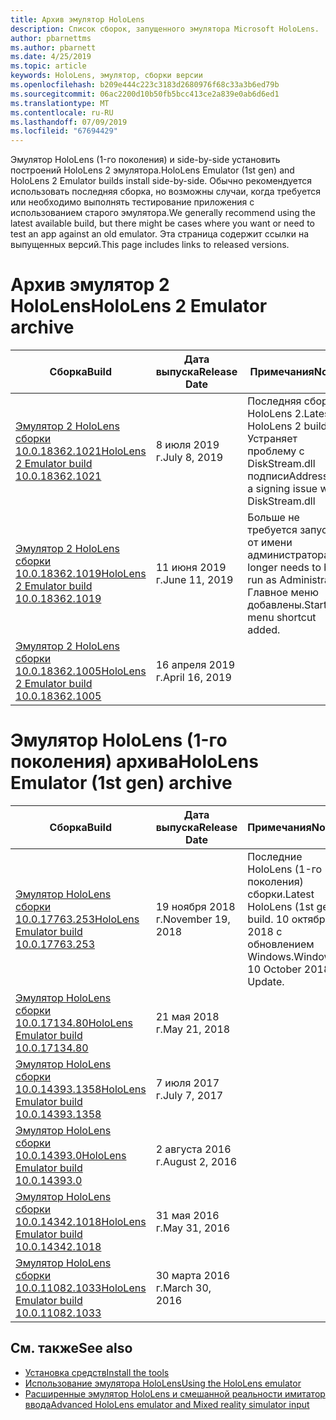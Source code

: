 ```yaml
---
title: Архив эмулятор HoloLens
description: Список сборок, запущенного эмулятора Microsoft HoloLens.
author: pbarnettms
ms.author: pbarnett
ms.date: 4/25/2019
ms.topic: article
keywords: HoloLens, эмулятор, сборки версии
ms.openlocfilehash: b209e444c223c3183d2680976f68c33a3b6ed79b
ms.sourcegitcommit: 06ac2200d10b50fb5bcc413ce2a839e0ab6d6ed1
ms.translationtype: MT
ms.contentlocale: ru-RU
ms.lasthandoff: 07/09/2019
ms.locfileid: "67694429"
---
```

<span data-ttu-id="f2ebb-104">Эмулятор HoloLens (1-го поколения) и side-by-side установить построений HoloLens 2 эмулятора.</span><span class="sxs-lookup"><span data-stu-id="f2ebb-104">HoloLens Emulator (1st gen) and HoloLens 2 Emulator builds install side-by-side.</span></span> <span data-ttu-id="f2ebb-105">Обычно рекомендуется использовать последняя сборка, но возможны случаи, когда требуется или необходимо выполнять тестирование приложения с использованием старого эмулятора.</span><span class="sxs-lookup"><span data-stu-id="f2ebb-105">We generally recommend using the latest available build, but there might be cases where you want or need to test an app against an old emulator.</span></span> <span data-ttu-id="f2ebb-106">Эта страница содержит ссылки на выпущенных версий.</span><span class="sxs-lookup"><span data-stu-id="f2ebb-106">This page includes links to released versions.</span></span>


# <a name="hololens-2-emulator-archive"></a><span data-ttu-id="f2ebb-107">Архив эмулятор 2 HoloLens</span><span class="sxs-lookup"><span data-stu-id="f2ebb-107">HoloLens 2 Emulator archive</span></span>


|  <span data-ttu-id="f2ebb-108">Сборка</span><span class="sxs-lookup"><span data-stu-id="f2ebb-108">Build</span></span> |  <span data-ttu-id="f2ebb-109">Дата выпуска</span><span class="sxs-lookup"><span data-stu-id="f2ebb-109">Release Date</span></span> |  <span data-ttu-id="f2ebb-110">Примечания</span><span class="sxs-lookup"><span data-stu-id="f2ebb-110">Notes</span></span> | 
|----------|----------|----------|
|  [<span data-ttu-id="f2ebb-111">Эмулятор 2 HoloLens сборки 10.0.18362.1021</span><span class="sxs-lookup"><span data-stu-id="f2ebb-111">HoloLens 2 Emulator build 10.0.18362.1021</span></span>](https://go.microsoft.com/fwlink/?linkid=2098508) | <span data-ttu-id="f2ebb-112">8 июля 2019 г.</span><span class="sxs-lookup"><span data-stu-id="f2ebb-112">July 8, 2019</span></span> | <span data-ttu-id="f2ebb-113">Последняя сборка HoloLens 2.</span><span class="sxs-lookup"><span data-stu-id="f2ebb-113">Latest HoloLens 2 build.</span></span>  <span data-ttu-id="f2ebb-114">Устраняет проблему с DiskStream.dll подписи</span><span class="sxs-lookup"><span data-stu-id="f2ebb-114">Addresses a signing issue with DiskStream.dll</span></span> |
|  [<span data-ttu-id="f2ebb-115">Эмулятор 2 HoloLens сборки 10.0.18362.1019</span><span class="sxs-lookup"><span data-stu-id="f2ebb-115">HoloLens 2 Emulator build 10.0.18362.1019</span></span>](https://go.microsoft.com/fwlink/?linkid=2095316) | <span data-ttu-id="f2ebb-116">11 июня 2019 г.</span><span class="sxs-lookup"><span data-stu-id="f2ebb-116">June 11, 2019</span></span> | <span data-ttu-id="f2ebb-117">Больше не требуется запуск от имени администратора.</span><span class="sxs-lookup"><span data-stu-id="f2ebb-117">No longer needs to be run as Administrator.</span></span>  <span data-ttu-id="f2ebb-118">Главное меню добавлены.</span><span class="sxs-lookup"><span data-stu-id="f2ebb-118">Start menu shortcut added.</span></span> |
|  [<span data-ttu-id="f2ebb-119">Эмулятор 2 HoloLens сборки 10.0.18362.1005</span><span class="sxs-lookup"><span data-stu-id="f2ebb-119">HoloLens 2 Emulator build 10.0.18362.1005</span></span>](https://go.microsoft.com/fwlink/?linkid=2087187) | <span data-ttu-id="f2ebb-120">16 апреля 2019 г.</span><span class="sxs-lookup"><span data-stu-id="f2ebb-120">April 16, 2019</span></span> |  |


# <a name="hololens-emulator-1st-gen-archive"></a><span data-ttu-id="f2ebb-121">Эмулятор HoloLens (1-го поколения) архива</span><span class="sxs-lookup"><span data-stu-id="f2ebb-121">HoloLens Emulator (1st gen) archive</span></span>


|  <span data-ttu-id="f2ebb-122">Сборка</span><span class="sxs-lookup"><span data-stu-id="f2ebb-122">Build</span></span> |  <span data-ttu-id="f2ebb-123">Дата выпуска</span><span class="sxs-lookup"><span data-stu-id="f2ebb-123">Release Date</span></span> |  <span data-ttu-id="f2ebb-124">Примечания</span><span class="sxs-lookup"><span data-stu-id="f2ebb-124">Notes</span></span> | 
|----------|----------|----------|
|  [<span data-ttu-id="f2ebb-125">Эмулятор HoloLens сборки 10.0.17763.253</span><span class="sxs-lookup"><span data-stu-id="f2ebb-125">HoloLens Emulator build 10.0.17763.253</span></span>](https://go.microsoft.com/fwlink/?linkid=2065980) | <span data-ttu-id="f2ebb-126">19 ноября 2018 г.</span><span class="sxs-lookup"><span data-stu-id="f2ebb-126">November 19, 2018</span></span> | <span data-ttu-id="f2ebb-127">Последние HoloLens (1-го поколения) сборки.</span><span class="sxs-lookup"><span data-stu-id="f2ebb-127">Latest HoloLens (1st gen) build.</span></span> <span data-ttu-id="f2ebb-128">10 октября 2018 с обновлением Windows.</span><span class="sxs-lookup"><span data-stu-id="f2ebb-128">Windows 10 October 2018 Update.</span></span> |
|  [<span data-ttu-id="f2ebb-129">Эмулятор HoloLens сборки 10.0.17134.80</span><span class="sxs-lookup"><span data-stu-id="f2ebb-129">HoloLens Emulator build 10.0.17134.80</span></span>](https://go.microsoft.com/fwlink/?linkid=874531) | <span data-ttu-id="f2ebb-130">21 мая 2018 г.</span><span class="sxs-lookup"><span data-stu-id="f2ebb-130">May 21, 2018</span></span> | 
|  [<span data-ttu-id="f2ebb-131">Эмулятор HoloLens сборки 10.0.14393.1358</span><span class="sxs-lookup"><span data-stu-id="f2ebb-131">HoloLens Emulator build 10.0.14393.1358</span></span>](https://go.microsoft.com/fwlink/?linkid=852626) |  <span data-ttu-id="f2ebb-132">7 июля 2017 г.</span><span class="sxs-lookup"><span data-stu-id="f2ebb-132">July 7, 2017</span></span> |
|  [<span data-ttu-id="f2ebb-133">Эмулятор HoloLens сборки 10.0.14393.0</span><span class="sxs-lookup"><span data-stu-id="f2ebb-133">HoloLens Emulator build 10.0.14393.0</span></span>](http://go.microsoft.com/fwlink/?LinkID=823018) |  <span data-ttu-id="f2ebb-134">2 августа 2016 г.</span><span class="sxs-lookup"><span data-stu-id="f2ebb-134">August 2, 2016</span></span> |
|  [<span data-ttu-id="f2ebb-135">Эмулятор HoloLens сборки 10.0.14342.1018</span><span class="sxs-lookup"><span data-stu-id="f2ebb-135">HoloLens Emulator build 10.0.14342.1018</span></span>](http://go.microsoft.com/fwlink/?LinkID=823018) |  <span data-ttu-id="f2ebb-136">31 мая 2016 г.</span><span class="sxs-lookup"><span data-stu-id="f2ebb-136">May 31, 2016</span></span> |
|  [<span data-ttu-id="f2ebb-137">Эмулятор HoloLens сборки 10.0.11082.1033</span><span class="sxs-lookup"><span data-stu-id="f2ebb-137">HoloLens Emulator build 10.0.11082.1033</span></span>](http://go.microsoft.com/fwlink/?LinkID=724053) |  <span data-ttu-id="f2ebb-138">30 марта 2016 г.</span><span class="sxs-lookup"><span data-stu-id="f2ebb-138">March 30, 2016</span></span> |

## <a name="see-also"></a><span data-ttu-id="f2ebb-139">См. также</span><span class="sxs-lookup"><span data-stu-id="f2ebb-139">See also</span></span>
* [<span data-ttu-id="f2ebb-140">Установка средств</span><span class="sxs-lookup"><span data-stu-id="f2ebb-140">Install the tools</span></span>](install-the-tools.md)
* [<span data-ttu-id="f2ebb-141">Использование эмулятора HoloLens</span><span class="sxs-lookup"><span data-stu-id="f2ebb-141">Using the HoloLens emulator</span></span>](using-the-hololens-emulator.md)
* [<span data-ttu-id="f2ebb-142">Расширенные эмулятор HoloLens и смешанной реальности имитатор ввода</span><span class="sxs-lookup"><span data-stu-id="f2ebb-142">Advanced HoloLens emulator and Mixed reality simulator input</span></span>](advanced-hololens-emulator-and-mixed-reality-simulator-input.md)
